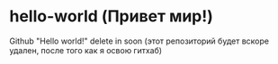 # hello-world (Привет мир!)
Github "Hello world!" delete in soon (этот репозиторий будет вскоре удален, после того как я освою гитхаб)
